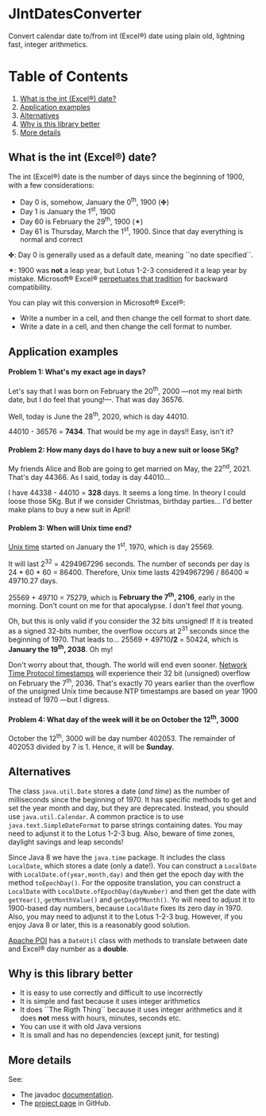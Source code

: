 # JIntDatesConverter
Convert calendar date to/from int (Excel&reg;) date using plain old, lightning fast, integer arithmetics.

# Table of Contents
1. [What is the int (Excel&reg;) date?](#What-is-the-int-Excel-date)
2. [Application examples](#Application-examples)
3. [Alternatives](#Alternatives)
4. [Why is this library better](#Why-is-this-library-better)
5. [More details](#More-details)

## What is the int (Excel&reg;) date?

The int (Excel&reg;) date is the number of days since the beginning of 1900, with a few considerations:

* Day 0 is, somehow, January the 0<sup>th</sup>, 1900 (&#x2724;)
* Day 1 is January the 1<sup>st</sup>, 1900
* Day 60 is February the 29<sup>th</sup>, 1900 (&sext;)
* Day 61 is Thursday, March the 1<sup>st</sup>, 1900. Since that day everything is normal and correct

&#x2724;: Day 0 is generally used as a default date, meaning ``no date specified´´.

&sext;: 1900 was **not** a leap year, but Lotus 1-2-3 considered it a leap year by mistake. Microsoft&reg; Excel&reg; [perpetuates that tradition](https://docs.microsoft.com/en-us/office/troubleshoot/excel/wrongly-assumes-1900-is-leap-year) for backward compatibility.

You can play wit this conversion in Microsoft&reg; Excel&reg;:
* Write a number in a cell, and then change the cell format to short date.
* Write a date in a cell, and then change the cell format to number.

## Application examples

#### Problem 1: What's my exact age in days?

Let's say that I was born on February the 20<sup>th</sup>, 2000 &mdash;not my real birth date, but I do feel that young!&mdash;. That was day 36576.

Well, today is June the 28<sup>th</sup>, 2020, which is day 44010.

44010 - 36576 = **7434**. That would be my age in days!! Easy, isn't it?

#### Problem 2: How many days do I have to buy a new suit or loose 5Kg?

My friends Alice and Bob are going to get married on May, the 22<sup>nd</sup>, 2021. That's day 44366. As I said, today is day 44010...

I have 44338 - 44010 = **328** days. It seems a long time. In theory I could loose those 5Kg. But if we consider Christmas, birthday parties... I'd better make plans to buy a new suit in April!

#### Problem 3: When will Unix time end?

[Unix time](https://en.wikipedia.org/wiki/Unix_time) started on January the 1<sup>st</sup>, 1970, which is day 25569.

It will last 2<sup>32</sup> = 4294967296 seconds. The number of seconds per day is 24 * 60 * 60 = 86400. Therefore, Unix time lasts 4294967296 / 86400 &asymp; 49710.27 days.

25569 + 49710 = 75279, which is **February the 7<sup>th</sup>, 2106**, early in the morning. Don't count on me for that apocalypse. I don't feel *that* young.

Oh, but this is only valid if you consider the 32 bits unsigned! If it is treated as a signed 32-bits number, the overflow occurs at 2<sup>31</sup> seconds since the beginning of 1970. That leads to... 25569 + 49710<b>/2</b> = 50424, which is **January the 19<sup>th</sup>, 2038**. Oh my!

Don't worry about that, though. The world will end even sooner. [Network Time Protocol timestamps](https://en.wikipedia.org/wiki/Network_Time_Protocol#Timestamps) will experience their 32 bit (unsigned) overflow on February the 7<sup>th</sup>, 2036. That's exactly 70 years earlier than the overflow of the unsigned Unix time because NTP timestamps are based on year 1900 instead of 1970 &mdash;but I digress.

#### Problem 4: What day of the week will it be on October the 12<sup>th</sup>, 3000

October the 12<sup>th</sup>, 3000 will be day number 402053. The remainder of 402053 divided by 7 is 1. Hence, it will be <b>Sunday</b>.

## Alternatives

The class `java.util.Date` stores a date (*and time*) as the number of milliseconds since the beginning of 1970. It has specific methods to get and set the year month and day, but they are deprecated. Instead, you should use `java.util.Calendar`. A common practice is to use `java.text.SimpleDateFormat` to parse strings containing dates. You may need to adjunst it to the Lotus 1-2-3 bug. Also, beware of time zones, daylight savings and leap seconds!

Since Java 8 we have the `java.time` package. It includes the class `LocalDate`, which stores a date (only a date!). You can construct a `LocalDate` with `LocalDate.of(year,month,day)` and then get the epoch day with the method `toEpochDay()`. For the opposite translation, you can construct a `LocalDate` with `LocalDate.ofEpochDay(dayNumber)` and then get the date with `getYear()`, `getMonthValue()` and `getDayOfMonth()`. Yo will need to adjust it to 1900-based day numbers, because `LocalDate` fixes its zero day in 1970. Also, you may need to adjunst it to the Lotus 1-2-3 bug. However, if you enjoy Java 8 or later, this is a reasonably good solution.

[Apache POI](https://poi.apache.org/) has a `DateUtil` class with methods to translate between date and Excel&reg; day number as a **double**.

## Why is this library better

* It is easy to use correctly and difficult to use incorrectly
* It is simple and fast because it uses integer arithmetics
* It does ``The Rigth Thing´´ because it uses integer arithmetics and it does **not** mess with hours, minutes, seconds etc.
* You can use it with old Java versions
* It is small and has no dependencies (except junit, for testing)

## More details

See:
* The javadoc [documentation](https://mkrevuelta.github.io/JIntDatesConverter/docs/index.html).
* The [project page](https://github.com/mkrevuelta/JIntDatesConverter) in GitHub.
